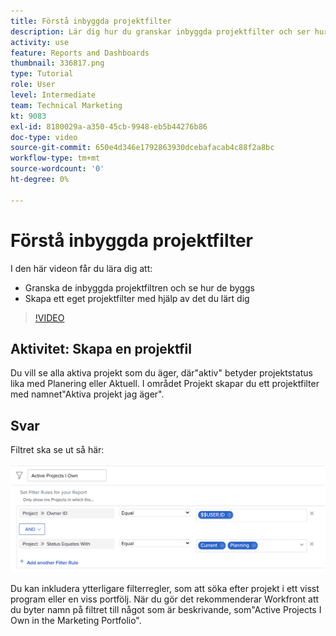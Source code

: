 ```yaml
---
title: Förstå inbyggda projektfilter
description: Lär dig hur du granskar inbyggda projektfilter och ser hur de har skapats, och hur du skapar ett eget projektfilter i Workfront.
activity: use
feature: Reports and Dashboards
thumbnail: 336817.png
type: Tutorial
role: User
level: Intermediate
team: Technical Marketing
kt: 9083
exl-id: 8180029a-a350-45cb-9948-eb5b44276b86
doc-type: video
source-git-commit: 650e4d346e1792863930dcebafacab4c88f2a8bc
workflow-type: tm+mt
source-wordcount: '0'
ht-degree: 0%

---
```


# Förstå inbyggda projektfilter

I den här videon får du lära dig att:

* Granska de inbyggda projektfiltren och se hur de byggs
* Skapa ett eget projektfilter med hjälp av det du lärt dig

>[!VIDEO](https://video.tv.adobe.com/v/336817/?quality=12&learn=on)


## Aktivitet: Skapa en projektfil

Du vill se alla aktiva projekt som du äger, där&quot;aktiv&quot; betyder projektstatus lika med Planering eller Aktuell. I området Projekt skapar du ett projektfilter med namnet&quot;Aktiva projekt jag äger&quot;.

## Svar

Filtret ska se ut så här:

![En bild av skärmen för att skapa ett projektfilter](assets/opening-built-in-project-filters-1.png)

Du kan inkludera ytterligare filterregler, som att söka efter projekt i ett visst program eller en viss portfölj. När du gör det rekommenderar Workfront att du byter namn på filtret till något som är beskrivande, som&quot;Active Projects I Own in the Marketing Portfolio&quot;.
